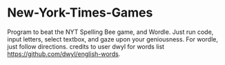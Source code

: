 # New-York-Times-Games
Program to beat the NYT Spelling Bee game, and Wordle.
Just run code, input letters, select textbox, and gaze upon your geniousness.
For wordle, just follow directions. 
credits to user dwyl for words list https://github.com/dwyl/english-words.
